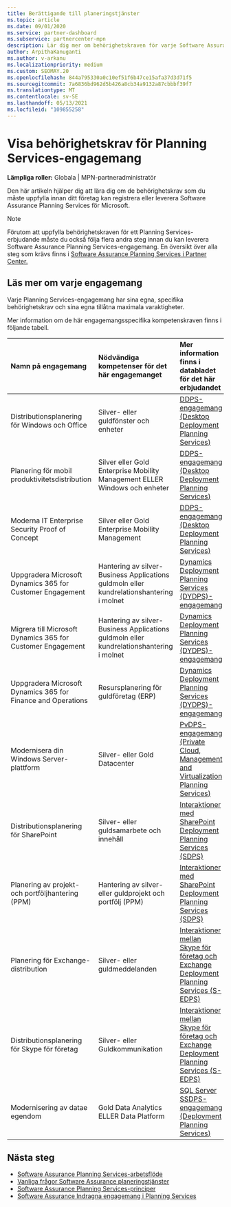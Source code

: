 ```yaml
---
title: Berättigande till planeringstjänster
ms.topic: article
ms.date: 09/01/2020
ms.service: partner-dashboard
ms.subservice: partnercenter-mpn
description: Lär dig mer om behörighetskraven för varje Software Assurance Planning Services som ett företag kanske vill erbjuda företagskunder.
author: ArpithaKanuganti
ms.author: v-arkanu
ms.localizationpriority: medium
ms.custom: SEOMAY.20
ms.openlocfilehash: 844a795330a0c10ef51f6b47ce15afa37d3d71f5
ms.sourcegitcommit: 7a6836bd962d5b426a8cb34a9132a87cbbbf39f7
ms.translationtype: MT
ms.contentlocale: sv-SE
ms.lasthandoff: 05/13/2021
ms.locfileid: "109855258"
---
```

# <a name="view-eligibility-requirements-for-planning-services-engagements"></a>Visa behörighetskrav för Planning Services-engagemang

**Lämpliga roller:** Globala | MPN-partneradministratör

Den här artikeln hjälper dig att lära dig om de behörighetskrav som du måste uppfylla innan ditt företag kan registrera eller leverera Software Assurance Planning Services för Microsoft.

>[!NOTE]
> Förutom att uppfylla behörighetskraven för ett Planning Services-erbjudande måste du också följa flera andra steg innan du kan leverera Software Assurance Planning Services-engagemang. En översikt över alla steg som krävs finns i [Software Assurance Planning Services i Partner Center.](software-assurance-dps.md)

## <a name="learn-more-about-each-engagement"></a>Läs mer om varje engagemang

Varje Planning Services-engagemang har sina egna, specifika behörighetskrav och sina egna tillåtna maximala varaktigheter.

Mer information om de här engagemangsspecifika kompetenskraven finns i följande tabell.

| Namn på engagemang | Nödvändiga kompetenser för det här engagemanget | Mer information finns i databladet för det här erbjudandet |
|:--- |:--- |:--- |
| Distributionsplanering för Windows och Office  | Silver- eller guldfönster och enheter  |  [DDPS-engagemang (Desktop Deployment Planning Services)](https://go.microsoft.com/fwlink/?linkid=2116072)
| Planering för mobil produktivitetsdistribution  | Silver eller Gold Enterprise Mobility Management ELLER Windows och enheter  | [DDPS-engagemang (Desktop Deployment Planning Services)](https://go.microsoft.com/fwlink/?linkid=2116072) |  
| Moderna IT Enterprise Security Proof of Concept |  Silver eller Gold Enterprise Mobility Management  | [DDPS-engagemang (Desktop Deployment Planning Services)](https://go.microsoft.com/fwlink/?linkid=2116072) |  
| Uppgradera Microsoft Dynamics 365 for Customer Engagement  | Hantering av silver- Business Applications guldmoln eller kundrelationshantering i molnet  | [Dynamics Deployment Planning Services (DYDPS)-engagemang](https://go.microsoft.com/fwlink/?linkid=2116073)
| Migrera till Microsoft Dynamics 365 for Customer Engagement  | Hantering av silver- Business Applications guldmoln eller kundrelationshantering i molnet  | [Dynamics Deployment Planning Services (DYDPS)-engagemang](https://go.microsoft.com/fwlink/?linkid=2116073)
| Uppgradera Microsoft Dynamics 365 for Finance and Operations  | Resursplanering för guldföretag (ERP)  | [Dynamics Deployment Planning Services (DYDPS)-engagemang](https://go.microsoft.com/fwlink/?linkid=2116073)  |
| Modernisera din Windows Server-plattform | Silver- eller Gold Datacenter | [PvDPS-engagemang (Private Cloud, Management and Virtualization Planning Services)](https://go.microsoft.com/fwlink/?linkid=2115982) |
| Distributionsplanering för SharePoint  | Silver- eller guldsamarbete och innehåll  | [Interaktioner med SharePoint Deployment Planning Services (SDPS)](https://go.microsoft.com/fwlink/?linkid=2116074)  |
| Planering av projekt- och portföljhantering (PPM)  | Hantering av silver- eller guldprojekt och portfölj (PPM)  | [Interaktioner med SharePoint Deployment Planning Services (SDPS)](https://go.microsoft.com/fwlink/?linkid=2116074)  |
| Planering för Exchange-distribution  | Silver- eller guldmeddelanden  | [Interaktioner mellan Skype för företag och Exchange Deployment Planning Services (S-EDPS)](https://go.microsoft.com/fwlink/?linkid=2116075)  |
Distributionsplanering för Skype för företag  | Silver- eller Guldkommunikation  | [Interaktioner mellan Skype för företag och Exchange Deployment Planning Services (S-EDPS)](https://go.microsoft.com/fwlink/?linkid=2116075)  |
| Modernisering av datae egendom  | Gold Data Analytics ELLER Data Platform  | [SQL Server SSDPS-engagemang (Deployment Planning Services)](https://go.microsoft.com/fwlink/?linkid=2116076)  |

## <a name="next-steps"></a>Nästa steg

- [Software Assurance Planning Services-arbetsflöde](https://go.microsoft.com/fwlink/?linkid=2115983)
- [Vanliga frågor Software Assurance planeringstjänster](https://go.microsoft.com/fwlink/?linkid=2116077)
- [Software Assurance Planning Services-principer](https://go.microsoft.com/fwlink/?linkid=2115984)
- [Software Assurance Indragna engagemang i Planning Services](https://query.prod.cms.rt.microsoft.com/cms/api/am/binary/RE4sln9)
